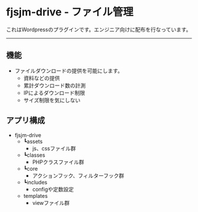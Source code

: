 # fjsjm-drive - ファイル管理

これはWordpressのプラグインです。エンジニア向けに配布を行なっています。

---

## 機能

- ファイルダウンロードの提供を可能にします。
    - 資料などの提供
    - 累計ダウンロード数の計測
    - IPによるダウンロード制限
    - サイズ制限を気にしない

## アプリ構成
- fjsjm-drive
    - ┗assets
        - js、cssファイル群
    - ┗classes
        - PHPクラスファイル群
    - ┗core
        - アクションフック、フィルターフック群
    - ┗includes
        - configや定数設定
    - templates
        - viewファイル群